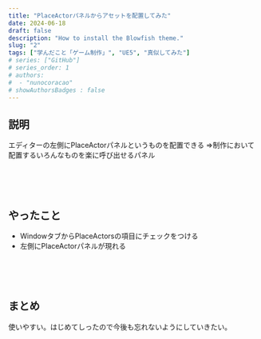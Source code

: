 ```yaml
---
title: "PlaceActorパネルからアセットを配置してみた"
date: 2024-06-18
draft: false
description: "How to install the Blowfish theme."
slug: "2"
tags: ["学んだこと「ゲーム制作」", "UE5", "真似してみた"]
# series: ["GitHub"]
# series_order: 1
# authors:
#  - "nunocoracao"
# showAuthorsBadges : false 
---
```


## 説明
エディターの左側にPlaceActorパネルというものを配置できる
⇒制作において配置するいろんなものを楽に呼び出せるパネル


<br><br><br>
## やったこと
- WindowタブからPlaceActorsの項目にチェックをつける
- 左側にPlaceActorパネルが現れる



<br><br><br>
## まとめ

使いやすい。はじめてしったので今後も忘れないようにしていきたい。



